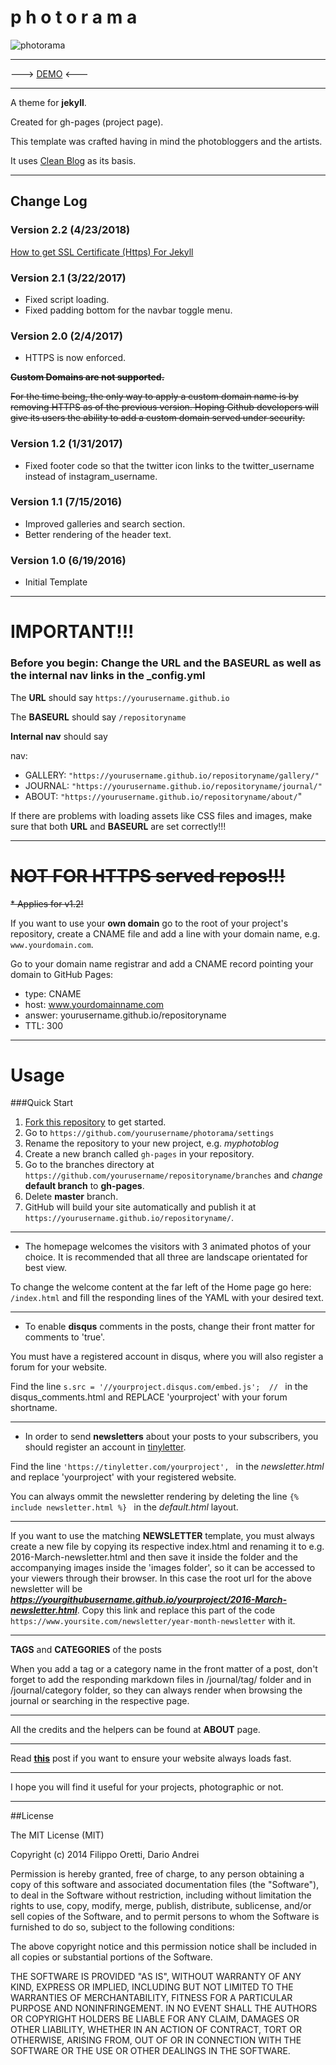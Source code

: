 p h o t o r a m a 
====================

![photorama](https://raw.githubusercontent.com/sunbliss/photorama/gh-pages/photorama_thumb.gif)

----------

---> [DEMO](https://sunbliss.github.io/photorama/ "DEMO")  <---

----------

A theme for **jekyll**. 

Created for gh-pages (project page).

This template was crafted having in mind the photobloggers and the artists.

It uses [Clean Blog](https://github.com/BlackrockDigital/startbootstrap-clean-blog-jekyll "Clean Blog") as its basis.

----------
## Change Log

### Version 2.2 (4/23/2018)

<a href="https://github.com/sunbliss/photorama/wiki/How-to-get-SSL-on-Jekyll%3F"> How to get SSL Certificate (Https) For Jekyll</a>

### Version 2.1 (3/22/2017)

* Fixed script loading. 
* Fixed padding bottom for the navbar toggle menu.


### Version 2.0 (2/4/2017)

* HTTPS is now enforced. 

~~**Custom Domains are not supported.**~~

~~For the time being, the only way to apply a custom domain name is by removing HTTPS as of the previous version. 
Hoping Github developers will give its users the ability to add a custom domain served under security.~~

### Version 1.2 (1/31/2017)

* Fixed footer code so that the twitter icon links to the twitter_username instead of instagram_username.

### Version 1.1 (7/15/2016)

* Improved galleries and search section.
* Better rendering of the header text.

### Version 1.0 (6/19/2016)
* Initial Template

----------

 **IMPORTANT!!!**
================

### Before you begin: Change the URL and the BASEURL as well as the internal nav links in the _config.yml

The **URL** should say `https://yourusername.github.io`

The **BASEURL** should say `/repositoryname`

**Internal nav** should say

  nav:

  - GALLERY: `"https://yourusername.github.io/repositoryname/gallery/"`
  - JOURNAL: `"https://yourusername.github.io/repositoryname/journal/"`
  - ABOUT: `"https://yourusername.github.io/repositoryname/about/`"

If there are problems with loading assets like CSS files and images, make sure that both **URL** and **BASEURL** are set correctly!!! 

----------

~~**NOT FOR HTTPS served repos!!!**~~
==================================

~~* Applies for v1.2!~~

If you want to use your **own domain** go to the root of your project's repository, create a CNAME file and add a line with your domain name, e.g. `www.yourdomain.com`.

Go to your domain name registrar and add a CNAME record pointing your domain to GitHub Pages:
- type: CNAME
- host: www.yourdomainname.com
- answer: yourusername.github.io/repositoryname
- TTL: 300

----------

Usage
============ 

###Quick Start

1. [Fork this repository](https://github.com/sunbliss/photorama/fork) to get started. 
2. Go to `https://github.com/yourusername/photorama/settings`
3. Rename the repository to your new project, e.g. *myphotoblog*
2. Create a new branch called `gh-pages` in your repository. 
3. Go to the branches directory at `https://github.com/yourusername/repositoryname/branches` and *change* **default branch** to **gh-pages**.
4. Delete **master** branch. 
3. GitHub will build your site automatically and publish it at `https://yourusername.github.io/repositoryname/`.  

----------

- The homepage welcomes the visitors with 3 animated photos of your choice. It is recommended that all three are landscape orientated for best view.

To change the welcome content at the far left of the Home page go here: `/index.html` and fill the responding lines of the YAML with your desired text.

----------

- To enable **disqus** comments in the posts, change their front matter for comments to 'true'.

You must have a registered account in disqus, where you will also register a forum for your website.

Find the line `s.src = '//yourproject.disqus.com/embed.js';  // ` in the disqus_comments.html and REPLACE 'yourproject' with your forum shortname.

----------

- In order to send **newsletters** about your posts to your subscribers, you should register an account in [tinyletter](https://www.tinyletter.com " tinyletter").

Find the line `'https://tinyletter.com/yourproject', ` in the *newsletter.html* and replace 'yourproject' with your registered website.

You can always ommit the newsletter rendering by deleting the line `{% include newsletter.html %}
` in the *default.html* layout.

----------

If you want to use the matching **NEWSLETTER** template, you must always create a new file  by copying its respective index.html and renaming it to e.g. 2016-March-newsletter.html and then save it inside the folder and the accompanying images inside the 'images folder', so it can be accessed to your viewers through their browser. In this case the root url for the above newsletter will be ***https://yourgithubusername.github.io/yourproject/2016-March-newsletter.html***. Copy this link and replace this part of the code `https://www.yoursite.com/newsletter/year-month-newsletter` with it.

----------

**TAGS** and **CATEGORIES** of the posts 

When you add a tag or a category name in the front matter of a post, don't forget to add the responding markdown files in /journal/tag/ folder and in /journal/category folder, so they can always render when browsing the journal or searching in the respective page.

----------

All the credits and the helpers can be found at **ABOUT** page.


----------

Read <a href="https://sunbliss.github.io/photorama/journal/images-size-for-better-performance/">**this**</a> post if you want to ensure your website always loads fast.


----------

I hope you will find it useful for your projects, photographic or not.


----------


##License

The MIT License (MIT)

Copyright (c) 2014 Filippo Oretti, Dario Andrei

Permission is hereby granted, free of charge, to any person obtaining a copy of this software and associated documentation files (the "Software"), to deal in the Software without restriction, including without limitation the rights to use, copy, modify, merge, publish, distribute, sublicense, and/or sell copies of the Software, and to permit persons to whom the Software is furnished to do so, subject to the following conditions:

The above copyright notice and this permission notice shall be included in all copies or substantial portions of the Software.

THE SOFTWARE IS PROVIDED "AS IS", WITHOUT WARRANTY OF ANY KIND, EXPRESS OR IMPLIED, INCLUDING BUT NOT LIMITED TO THE WARRANTIES OF MERCHANTABILITY, FITNESS FOR A PARTICULAR PURPOSE AND NONINFRINGEMENT. IN NO EVENT SHALL THE AUTHORS OR COPYRIGHT HOLDERS BE LIABLE FOR ANY CLAIM, DAMAGES OR OTHER LIABILITY, WHETHER IN AN ACTION OF CONTRACT, TORT OR OTHERWISE, ARISING FROM, OUT OF OR IN CONNECTION WITH THE SOFTWARE OR THE USE OR OTHER DEALINGS IN THE SOFTWARE.

